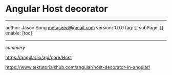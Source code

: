 # Angular Host decorator
---
author: Jason Song <metaseed@gmail.com>
version: 1.0.0
tag: []
subPage: []
enable: [toc]

---
*summery*

https://angular.io/api/core/Host

https://www.tektutorialshub.com/angular/host-decorator-in-angular/